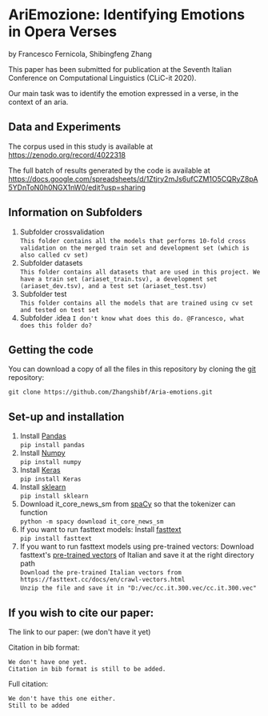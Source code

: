 
# AriEmozione:  Identifying Emotions in Opera Verses

by
Francesco Fernicola,
Shibingfeng Zhang

This paper has been submitted for publication at the Seventh Italian Conference on Computational Linguistics (CLiC-it 2020).

Our main task was to identify  the  emotion  expressed  in  a  verse,  in the context of an aria.


## Data and Experiments

The corpus used in this study is available at
https://zenodo.org/record/4022318

The full batch of results generated by the code is available at
https://docs.google.com/spreadsheets/d/1Ztjry2mJs6ufCZM1O5CQRyZ8pA5YDnToN0h0NGX1nW0/edit?usp=sharing


## Information on Subfolders


1. Subfolder crossvalidation <br />
`This folder contains all the models that performs 10-fold cross validation on the merged train set and development set (which is also called cv set)` <br />
2. Subfolder datasets <br />
`This folder contains all datasets that are used in this project. We have a train set (ariaset_train.tsv), a development set (ariaset_dev.tsv), and a test set (ariaset_test.tsv)` <br />
3. Subfolder test<br />
`This folder contains all the models that are trained using cv set and tested on test set`
4. Subfolder .idea
`I don't know what does this do. @Francesco, what does this folder do?`

## Getting the code

You can download a copy of all the files in this repository by cloning the
[git](https://git-scm.com/) repository:

    git clone https://github.com/Zhangshibf/Aria-emotions.git
    

## Set-up and installation
1. Install [Pandas](https://pandas.pydata.org/) <br />
`pip install pandas` <br />
2. Install [Numpy](https://numpy.org/) <br />
`pip install numpy` <br />
3. Install [Keras](https://keras.io/) <br />
`pip install Keras` <br />
4. Install [sklearn](https://scikit-learn.org/stable/) <br />
`pip install sklearn` <br />
5. Download it_core_news_sm from [spaCy](https://spacy.io/models/it) so that the tokenizer can function <br />
`python -m spacy download it_core_news_sm` <br />
6. If you want to run fasttext models: Install [fasttext](https://fasttext.cc/) <br />
`pip install fasttext` <br />
7. If you want to run fasttext models using pre-trained vectors: Download fasttext's [pre-trained vectors](https://fasttext.cc/docs/en/crawl-vectors.html) of Italian and save it at the right directory path <br />
`Download the pre-trained Italian vectors from https://fasttext.cc/docs/en/crawl-vectors.html` <br />
`Unzip the file and save it in "D:/vec/cc.it.300.vec/cc.it.300.vec"` <br />


## If you wish to cite our paper:

The link to our paper: (we don't have it yet)

Citation in bib format:

~~~
We don't have one yet.
Citation in bib format is still to be added.
~~~

Full citation:

~~~
We don't have this one either.
Still to be added
~~~
